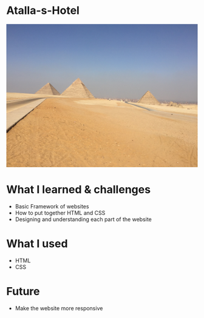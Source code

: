 # Atalla-s-Hotel 


![HomePage](img/pyramids.jpg)

# What I learned & challenges
- Basic Framework of websites 
- How to put together HTML and CSS 
- Designing and understanding each part of the website

# What I used
- HTML
- CSS

# Future
- Make the website more responsive 

